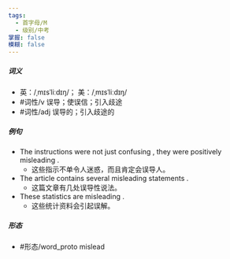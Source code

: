 ```yaml
---
tags:
  - 首字母/M
  - 级别/中考
掌握: false
模糊: false
---
```

##### 词义
- 英：/ˌmɪsˈliːdɪŋ/； 美：/ˌmɪsˈliːdɪŋ/
- #词性/v  误导；使误信；引入歧途
- #词性/adj  误导的；引入歧途的
##### 例句
- The instructions were not just confusing , they were positively misleading .
	- 这些指示不单令人迷惑，而且肯定会误导人。
- The article contains several misleading statements .
	- 这篇文章有几处误导性说法。
- These statistics are misleading .
	- 这些统计资料会引起误解。
##### 形态
- #形态/word_proto mislead
